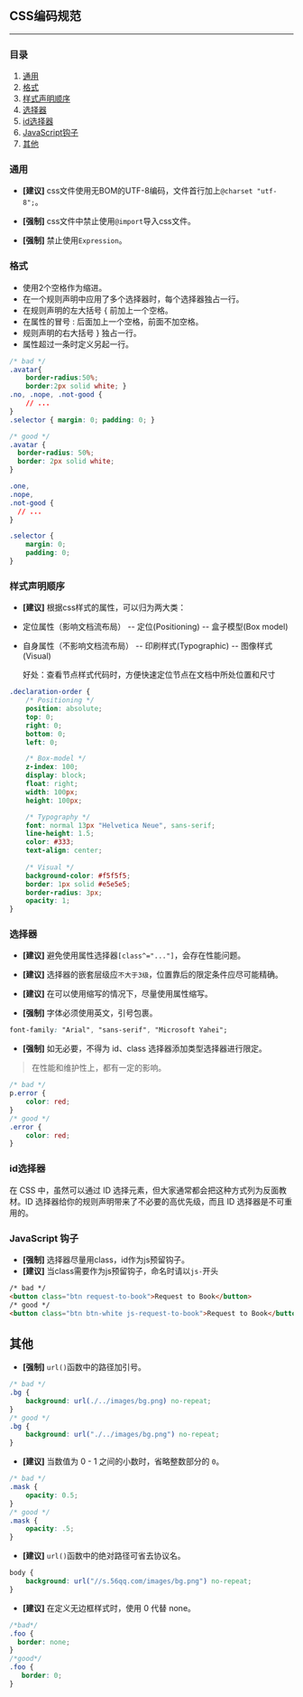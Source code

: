 ## CSS编码规范

----------

### 目录

 1. [通用](#通用)
 2. [格式](#格式)
 3. [样式声明顺序](#样式声明顺序)
 4. [选择器](#选择器)
 5. [id选择器](#id选择器)
 6. [JavaScript钩子](#Javascript钩子)
 5. [其他](#其他)
 
### 通用

- **[建议]** css文件使用无BOM的UTF-8编码，文件首行加上`@charset "utf-8";`。

- **[强制]** css文件中禁止使用`@import`导入css文件。

- **[强制]** 禁止使用`Expression`。


### 格式
* 使用2个空格作为缩进。
* 在一个规则声明中应用了多个选择器时，每个选择器独占一行。
* 在规则声明的左大括号 { 前加上一个空格。
* 在属性的冒号 : 后面加上一个空格，前面不加空格。
* 规则声明的右大括号 } 独占一行。
* 属性超过一条时定义另起一行。

```css
/* bad */
.avatar{
    border-radius:50%;
    border:2px solid white; }
.no, .nope, .not-good {
    // ...
}
.selector { margin: 0; padding: 0; }

/* good */
.avatar {
  border-radius: 50%;
  border: 2px solid white;
}

.one,
.nope,
.not-good {
  // ...
}

.selector {
    margin: 0;
    padding: 0;  
}
```

### 样式声明顺序
- **[建议]** 根据css样式的属性，可以归为两大类：
 - 定位属性（影响文档流布局）
    -- 定位(Positioning) 
    -- 盒子模型(Box model)

 - 自身属性（不影响文档流布局）
    -- 印刷样式(Typographic)
    -- 图像样式(Visual)
    
    好处：查看节点样式代码时，方便快速定位节点在文档中所处位置和尺寸

```css
.declaration-order {
    /* Positioning */
    position: absolute;
    top: 0;
    right: 0;
    bottom: 0;
    left: 0;

    /* Box-model */
    z-index: 100;
    display: block;
    float: right;
    width: 100px;
    height: 100px;

    /* Typography */
    font: normal 13px "Helvetica Neue", sans-serif;
    line-height: 1.5;
    color: #333;
    text-align: center;
    
    /* Visual */
    background-color: #f5f5f5;
    border: 1px solid #e5e5e5;
    border-radius: 3px;
    opacity: 1; 
}
```

### 选择器
- **[建议]** 避免使用属性选择器`[class^="..."]`，会存在性能问题。

- **[建议]** 选择器的嵌套层级应`不大于3级`，位置靠后的限定条件应尽可能精确。

- **[建议]** 在可以使用缩写的情况下，尽量使用属性缩写。

- **[强制]** 字体必须使用英文，引号包裹。

```css
font-family: "Arial", "sans-serif", "Microsoft Yahei";
```

- **[强制]** 如无必要，不得为 id、class 选择器添加类型选择器进行限定。

> 在性能和维护性上，都有一定的影响。

```css
/* bad */
p.error {
    color: red;
}
/* good */
.error {
    color: red;
}
```

### id选择器

在 CSS 中，虽然可以通过 ID 选择元素，但大家通常都会把这种方式列为反面教材。ID 选择器给你的规则声明带来了不必要的高优先级，而且 ID 选择器是不可重用的。


### JavaScript 钩子
- **[强制]** 选择器尽量用class，id作为js预留钩子。
- **[建议]** 当class需要作为js预留钩子，命名时请以`js-`开头

```html
/* bad */
<button class="btn request-to-book">Request to Book</button>
/* good */
<button class="btn btn-white js-request-to-book">Request to Book</button>
```

## 其他
- **[强制]** `url()`函数中的路径加引号。

```css
/* bad */
.bg {
    background: url(./../images/bg.png) no-repeat;
}
/* good */
.bg {
    background: url("./../images/bg.png") no-repeat;
}
```

- **[建议]** 当数值为 0 - 1 之间的小数时，省略整数部分的 `0`。
    
```css
/* bad */
.mask {
    opacity: 0.5;
}
/* good */
.mask {
    opacity: .5;
}
```

- **[建议]** `url()`函数中的绝对路径可省去协议名。

```css
body {
    background: url("//s.56qq.com/images/bg.png") no-repeat;
}
```

- **[建议]** 在定义无边框样式时，使用 0 代替 none。

```css
/*bad*/
.foo {
  border: none;
}
/*good*/
.foo {
   border: 0;
}
```